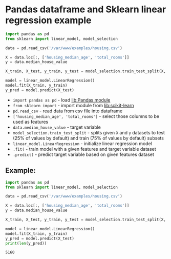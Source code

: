 # Pandas dataframe and Sklearn linear regression example

```python
import pandas as pd
from sklearn import linear_model, model_selection

data = pd.read_csv('/var/www/examples/housing.csv')

X = data.loc[:, ['housing_median_age', 'total_rooms']]
y = data.median_house_value

X_train, X_test, y_train, y_test = model_selection.train_test_split(X, y)

model = linear_model.LinearRegression()
model.fit(X_train, y_train)
y_pred = model.predict(X_test)
```

- `import pandas as pd` - load [lib:Pandas module](/python-pandas/how-to-install-pandas)
- `from sklearn import` - import module from [lib:scikit-learn](https://onelinerhub.com/python-scikit-learn/how-to-install-scikit-learn-using-pip)
- `pd.read_csv` - read data from csv file into dataframe
- `['housing_median_age', 'total_rooms']` - select those columns to be used as features
- `data.median_house_value` - target variable
- `model_selection.train_test_split` - splits given `X` and `y` datasets to test (25% of values by default) and train (75% of values by default) subsets
- `linear_model.LinearRegression` - initialize linear regression model
- `.fit(` - train model with a given features and target variable dataset
- `.predict(` - predict target variable based on given features dataset

## Example: 
```python
import pandas as pd
from sklearn import linear_model, model_selection

data = pd.read_csv('/var/www/examples/housing.csv')

X = data.loc[:, ['housing_median_age', 'total_rooms']]
y = data.median_house_value

X_train, X_test, y_train, y_test = model_selection.train_test_split(X, y)

model = linear_model.LinearRegression()
model.fit(X_train, y_train)
y_pred = model.predict(X_test)
print(len(y_pred))
```
```
5160

```

